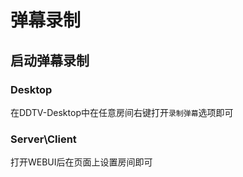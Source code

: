 # 弹幕录制

## 启动弹幕录制

### Desktop

在DDTV-Desktop中在任意房间右键打开`录制弹幕`选项即可

### Server\Client

打开WEBUI后在页面上设置房间即可
